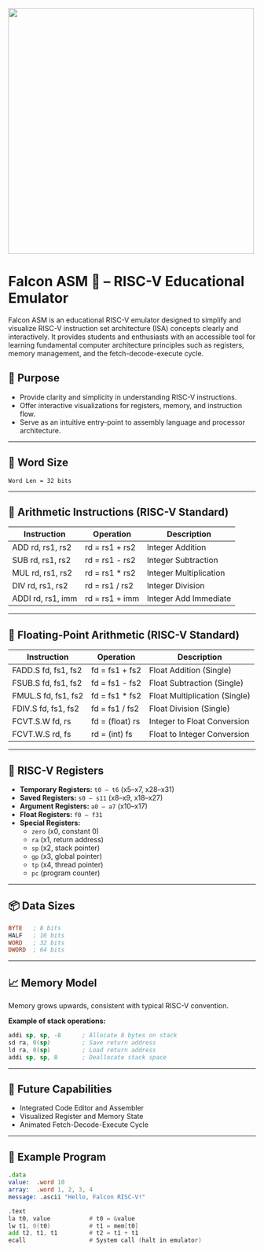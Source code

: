 <img src="https://github.com/user-attachments/assets/b0a9c716-3750-4aba-85f0-6957d2b510fc" height="500"/>

# Falcon ASM 🦅 – RISC-V Educational Emulator

Falcon ASM is an educational RISC-V emulator designed to simplify and visualize RISC-V instruction set architecture (ISA) concepts clearly and interactively. It provides students and enthusiasts with an accessible tool for learning fundamental computer architecture principles such as registers, memory management, and the fetch-decode-execute cycle.

## 🚩 Purpose

- Provide clarity and simplicity in understanding RISC-V instructions.
- Offer interactive visualizations for registers, memory, and instruction flow.
- Serve as an intuitive entry-point to assembly language and processor architecture.

---

## 📏 Word Size

```
Word Len = 32 bits
```

---

## 🧮 Arithmetic Instructions (RISC-V Standard)

| Instruction    | Operation          | Description                 |
|----------------|--------------------|-----------------------------|
| ADD rd, rs1, rs2  | rd = rs1 + rs2      | Integer Addition            |
| SUB rd, rs1, rs2  | rd = rs1 - rs2      | Integer Subtraction         |
| MUL rd, rs1, rs2  | rd = rs1 * rs2      | Integer Multiplication      |
| DIV rd, rs1, rs2  | rd = rs1 / rs2      | Integer Division            |
| ADDI rd, rs1, imm | rd = rs1 + imm      | Integer Add Immediate       |

---

## 🔢 Floating-Point Arithmetic (RISC-V Standard)

| Instruction      | Operation           | Description                 |
|------------------|---------------------|-----------------------------|
| FADD.S fd, fs1, fs2 | fd = fs1 + fs2      | Float Addition (Single)     |
| FSUB.S fd, fs1, fs2 | fd = fs1 - fs2      | Float Subtraction (Single)  |
| FMUL.S fd, fs1, fs2 | fd = fs1 * fs2      | Float Multiplication (Single)|
| FDIV.S fd, fs1, fs2 | fd = fs1 / fs2      | Float Division (Single)     |
| FCVT.S.W fd, rs     | fd = (float) rs     | Integer to Float Conversion |
| FCVT.W.S rd, fs     | rd = (int) fs       | Float to Integer Conversion |

---

## 🧠 RISC-V Registers

- **Temporary Registers:** `t0 – t6` (x5–x7, x28–x31)
- **Saved Registers:** `s0 – s11` (x8–x9, x18–x27)
- **Argument Registers:** `a0 – a7` (x10–x17)
- **Float Registers:** `f0 – f31`
- **Special Registers:** 
  - `zero` (x0, constant 0)
  - `ra` (x1, return address)
  - `sp` (x2, stack pointer)
  - `gp` (x3, global pointer)
  - `tp` (x4, thread pointer)
  - `pc` (program counter)

---

## 📦 Data Sizes

```asm
BYTE   ; 8 bits
HALF   ; 16 bits
WORD   ; 32 bits
DWORD  ; 64 bits
```

---

## 📈 Memory Model

Memory grows upwards, consistent with typical RISC-V convention.

**Example of stack operations:**

```asm
addi sp, sp, -8      ; Allocate 8 bytes on stack
sd ra, 0(sp)         ; Save return address
ld ra, 0(sp)         ; Load return address
addi sp, sp, 8       ; Deallocate stack space
```

---

## 🚀 Future Capabilities

- Integrated Code Editor and Assembler
- Visualized Register and Memory State
- Animated Fetch-Decode-Execute Cycle

---

## 📑 Example Program

```asm
.data
value:  .word 10
array:  .word 1, 2, 3, 4
message: .ascii "Hello, Falcon RISC-V!"

.text
la t0, value           # t0 = &value
lw t1, 0(t0)           # t1 = mem[t0]
add t2, t1, t1         # t2 = t1 + t1
ecall                  # System call (halt in emulator)
```

